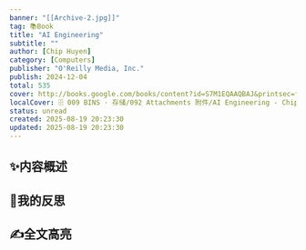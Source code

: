 ```yaml
---
banner: "[[Archive-2.jpg]]"
tag: 📚Book
title: "AI Engineering"
subtitle: ""
author: [Chip Huyen]
category: [Computers]
publisher: "O'Reilly Media, Inc."
publish: 2024-12-04
total: 535
cover: http://books.google.com/books/content?id=S7M1EQAAQBAJ&printsec=frontcover&img=1&zoom=1&edge=curl&source=gbs_api
localCover: 🗄 009 BINS · 存储/092 Attachments 附件/AI Engineering - Chip Huyen.jpg
status: unread
created: 2025-08-19 20:23:30
updated: 2025-08-19 20:23:30
---
```

## ✨内容概述


## 💭我的反思


## ✍全文高亮